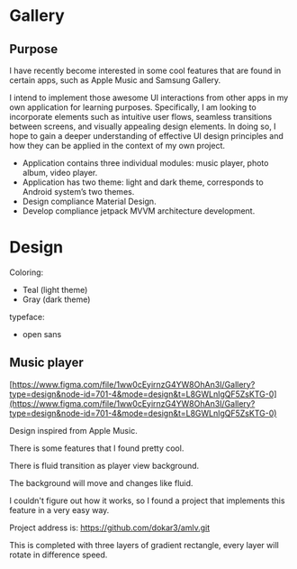 # Gallery


## Purpose

I have recently become interested in some cool features that are found in certain apps, such as Apple Music and Samsung Gallery.

I intend to implement those awesome UI interactions from other apps in my own application for learning purposes. Specifically, I am looking to incorporate elements such as intuitive user flows, seamless transitions between screens, and visually appealing design elements. In doing so, I hope to gain a deeper understanding of effective UI design principles and how they can be applied in the context of my own project.

- Application contains three individual modules: music player, photo album, video player.
- Application has two theme: light and dark theme, corresponds to Android system’s two themes.
- Design compliance Material Design.
- Develop compliance jetpack MVVM architecture development.

# Design

Coloring:

- Teal (light theme)
- Gray (dark theme)

typeface:

- open sans

## Music player

[https://www.figma.com/file/1ww0cEyirnzG4YW8OhAn3I/Gallery?type=design&node-id=701-4&mode=design&t=L8GWLnlgQF5ZsKTG-0](https://www.figma.com/file/1ww0cEyirnzG4YW8OhAn3I/Gallery?type=design&node-id=701-4&mode=design&t=L8GWLnlgQF5ZsKTG-0)

Design inspired from Apple Music.

There is some features that I found pretty cool.

There is fluid transition as player view background.

The background will move and changes like fluid.

I couldn't figure out how it works, so I found a project that implements this feature in a very easy way.

Project address is: https://github.com/dokar3/amlv.git

This is completed with three layers of gradient rectangle, every layer will rotate in difference speed.

##